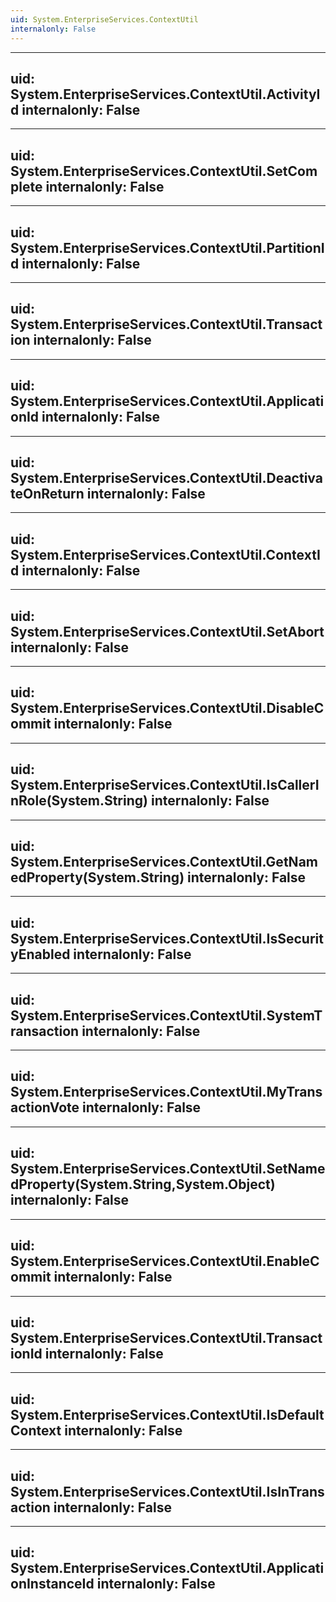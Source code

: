 ```yaml
---
uid: System.EnterpriseServices.ContextUtil
internalonly: False
---
```


---
uid: System.EnterpriseServices.ContextUtil.ActivityId
internalonly: False
---

---
uid: System.EnterpriseServices.ContextUtil.SetComplete
internalonly: False
---

---
uid: System.EnterpriseServices.ContextUtil.PartitionId
internalonly: False
---

---
uid: System.EnterpriseServices.ContextUtil.Transaction
internalonly: False
---

---
uid: System.EnterpriseServices.ContextUtil.ApplicationId
internalonly: False
---

---
uid: System.EnterpriseServices.ContextUtil.DeactivateOnReturn
internalonly: False
---

---
uid: System.EnterpriseServices.ContextUtil.ContextId
internalonly: False
---

---
uid: System.EnterpriseServices.ContextUtil.SetAbort
internalonly: False
---

---
uid: System.EnterpriseServices.ContextUtil.DisableCommit
internalonly: False
---

---
uid: System.EnterpriseServices.ContextUtil.IsCallerInRole(System.String)
internalonly: False
---

---
uid: System.EnterpriseServices.ContextUtil.GetNamedProperty(System.String)
internalonly: False
---

---
uid: System.EnterpriseServices.ContextUtil.IsSecurityEnabled
internalonly: False
---

---
uid: System.EnterpriseServices.ContextUtil.SystemTransaction
internalonly: False
---

---
uid: System.EnterpriseServices.ContextUtil.MyTransactionVote
internalonly: False
---

---
uid: System.EnterpriseServices.ContextUtil.SetNamedProperty(System.String,System.Object)
internalonly: False
---

---
uid: System.EnterpriseServices.ContextUtil.EnableCommit
internalonly: False
---

---
uid: System.EnterpriseServices.ContextUtil.TransactionId
internalonly: False
---

---
uid: System.EnterpriseServices.ContextUtil.IsDefaultContext
internalonly: False
---

---
uid: System.EnterpriseServices.ContextUtil.IsInTransaction
internalonly: False
---

---
uid: System.EnterpriseServices.ContextUtil.ApplicationInstanceId
internalonly: False
---
